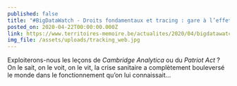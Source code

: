 ```yaml
---
published: false
title: "#BigDataWatch - Droits fondamentaux et tracing : gare à l’effet cliquet"
posted_on: 2020-04-22T00:00:00.000Z
link: https://www.territoires-memoire.be/actualites/2020/04/bigdatawatch-droits-fondamentaux-et-tracing-gare-a-l-effet-cliquet/
img_file: /assets/uploads/tracking_web.jpg
---
```

Exploiterons-nous les leçons de *Cambridge Analytica* ou du *Patriot Act* ? On le sait, on le voit, on le vit, la crise sanitaire a complètement bouleversé le monde dans le fonctionnement qu’on lui connaissait...